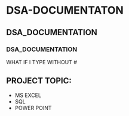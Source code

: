 # DSA-DOCUMENTATON
## DSA_DOCUMENTATION
### DSA_DOCUMENTATION
WHAT IF I TYPE WITHOUT #

## PROJECT TOPIC: 
- MS EXCEL
- SQL
- POWER POINT

